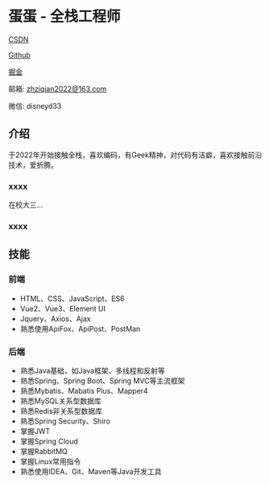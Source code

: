 # 蛋蛋 - 全栈工程师

[CSDN](https://blog.csdn.net/weixin_55801899?type=blog)

[Github](https://github.com/D1isney/)

[掘金](https://juejin.cn/user/3688183105847356)

邮箱: [zhziqian2022@163.com](mailto:zhziqian2022@163.com "zhziqian2022@163.com")

微信: disneyd33

## 介绍

于2022年开始接触全栈，喜欢编码，有Geek精神，对代码有洁癖，喜欢接触前沿技术，爱折腾。



### xxxx

在校大三...

### xxxx



## 技能

### 前端

- HTML、CSS、JavaScript、ES6
- Vue2、Vue3、Element UI
- Jquery、Axios、Ajax
- 熟悉使用ApiFox、ApiPost、PostMan

### 后端

- 熟悉Java基础，如Java框架、多线程和反射等
- 熟悉Spring、Spring Boot、Spring MVC等主流框架
- 熟悉Mybatis、Mabatis Plus、Mapper4
- 熟悉MySQL关系型数据库
- 熟悉Redis非关系型数据库
- 熟悉Spring Security、Shiro
- 掌握JWT
- 掌握Spring Cloud
- 掌握RabbitMQ
- 掌握Linux常用指令
- 熟悉使用IDEA、Git、Maven等Java开发工具

